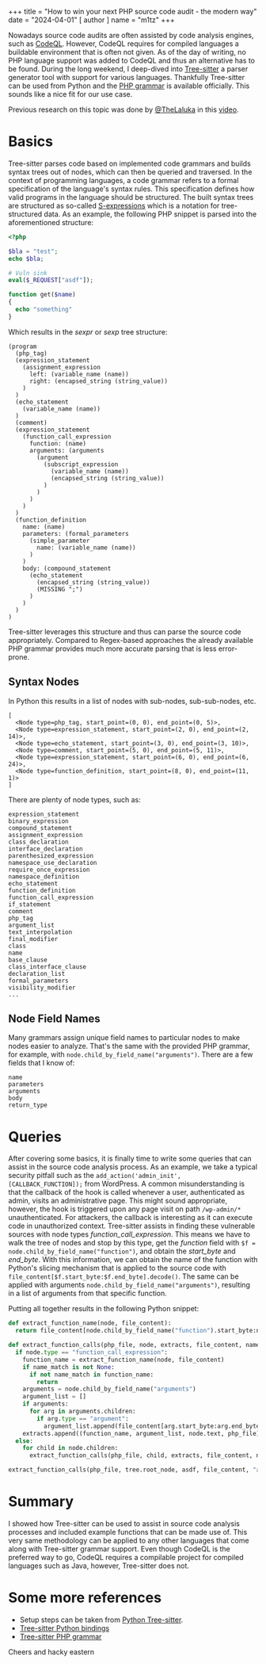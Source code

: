 +++
title = "How to win your next PHP source code audit - the modern way"
date = "2024-04-01"
[ author ]
  name = "m1tz"
+++

Nowadays source code audits are often assisted by code analysis engines, such as [CodeQL](https://codeql.github.com/). However, CodeQL requires for compiled languages a buildable environment that is often not given. As of the day of writing, no PHP language support was added to CodeQL and thus an alternative has to be found.
During the long weekend, I deep-dived into [Tree-sitter](https://tree-sitter.github.io/) a parser generator tool with support for various languages. Thankfully Tree-sitter can be used from Python and the [PHP grammar](https://github.com/tree-sitter/tree-sitter-php) is available officially. This sounds like a nice fit for our use case.

Previous research on this topic was done by [@TheLaluka](https://twitter.com/TheLaluka) in this [video](https://www.youtube.com/watch?v=tlxP4HvzfFA).

# Basics
Tree-sitter parses code based on implemented code grammars and builds syntax trees out of nodes, which can then be queried and traversed. In the context of programming languages, a code grammar refers to a formal specification of the language's syntax rules. This specification defines how valid programs in the language should be structured. The built syntax trees are structured as so-called [S-expressions](https://en.wikipedia.org/wiki/S-expression) which is a notation for tree-structured data. As an example, the following PHP snippet is parsed into the aforementioned structure:

```php
<?php

$bla = "test";
echo $bla;

# Vuln sink
eval($_REQUEST["asdf"]);

function get($name)
{
  echo "something"
}

```

Which results in the *sexpr* or *sexp* tree structure:
```plaintext
(program
  (php_tag)
  (expression_statement
    (assignment_expression
      left: (variable_name (name))
      right: (encapsed_string (string_value))
    )
  )
  (echo_statement
    (variable_name (name))
  )
  (comment)
  (expression_statement
    (function_call_expression
      function: (name)
      arguments: (arguments
        (argument
          (subscript_expression
            (variable_name (name))
            (encapsed_string (string_value))
          )
        )
      )
    )
  )
  (function_definition
    name: (name)
    parameters: (formal_parameters
      (simple_parameter
        name: (variable_name (name))
      )
    )
    body: (compound_statement
      (echo_statement
        (encapsed_string (string_value))
        (MISSING ";")
      )
    )
  )
)
```
Tree-sitter leverages this structure and thus can parse the source code appropriately. Compared to Regex-based approaches the already available PHP grammar provides much more accurate parsing that is less error-prone.

## Syntax Nodes
In Python this results in a list of nodes with sub-nodes, sub-sub-nodes, etc.

```plaintext
[
  <Node type=php_tag, start_point=(0, 0), end_point=(0, 5)>,
  <Node type=expression_statement, start_point=(2, 0), end_point=(2, 14)>,
  <Node type=echo_statement, start_point=(3, 0), end_point=(3, 10)>,
  <Node type=comment, start_point=(5, 0), end_point=(5, 11)>,
  <Node type=expression_statement, start_point=(6, 0), end_point=(6, 24)>,
  <Node type=function_definition, start_point=(8, 0), end_point=(11, 1)>
]
```
There are plenty of node types, such as:
```plaintext
expression_statement
binary_expression
compound_statement
assignment_expression
class_declaration
interface_declaration
parenthesized_expression
namespace_use_declaration
require_once_expression
namespace_definition
echo_statement
function_definition
function_call_expression
if_statement
comment
php_tag
argument_list
text_interpolation
final_modifier
class
name
base_clause
class_interface_clause
declaration_list
formal_parameters
visibility_modifier
...
```

## Node Field Names
Many grammars assign unique field names to particular nodes to make nodes easier to analyze. That's the same with the provided PHP grammar, for example, with `node.child_by_field_name("arguments")`. There are a few fields that I know of:
```
name
parameters
arguments
body
return_type
```


# Queries
After covering some basics, it is finally time to write some queries that can assist in the source code analysis process. As an example, we take a typical security pitfall such as the `add_action('admin_init', [CALLBACK_FUNCTION]);` from WordPress. A common misunderstanding is that the callback of the hook is called whenever a user, authenticated as admin, visits an administrative page. This might sound appropriate, however, the hook is triggered upon any page visit on path `/wp-admin/*` unauthenticated. For attackers, the callback is interesting as it can execute code in unauthorized context.
Tree-sitter assists in finding these vulnerable sources with node types *function_call_expression*. This means we have to walk the tree of nodes and stop by this type, get the *function* field with `$f = node.child_by_field_name("function")`, and obtain the *start_byte* and *end_byte*. With this information, we can obtain the name of the function with Python's slicing mechanism that is applied to the source code with `file_content[$f.start_byte:$f.end_byte].decode()`. The same can be applied with arguments `node.child_by_field_name("arguments")`, resulting in a list of arguments from that specific function.

Putting all together results in the following Python snippet:

```python
def extract_function_name(node, file_content):
  return file_content[node.child_by_field_name("function").start_byte:node.child_by_field_name("function").end_byte].decode()

def extract_function_calls(php_file, node, extracts, file_content, name_match=None):
  if node.type == "function_call_expression":
    function_name = extract_function_name(node, file_content)
    if name_match is not None:
      if not name_match in function_name:
        return
    arguments = node.child_by_field_name("arguments")
    argument_list = []
    if arguments:
      for arg in arguments.children:
        if arg.type == "argument":
          argument_list.append(file_content[arg.start_byte:arg.end_byte].decode())
    extracts.append((function_name, argument_list, node.text, php_file))
  else:
    for child in node.children:
      extract_function_calls(php_file, child, extracts, file_content, name_match)

extract_function_calls(php_file, tree.root_node, asdf, file_content, "add_action")
```


# Summary
I showed how Tree-sitter can be used to assist in source code analysis processes and included example functions that can be made use of. This very same methodology can be applied to any other languages that come along with Tree-sitter grammar support. Even though CodeQL is the preferred way to go, CodeQL requires a compilable project for compiled languages such as Java, however, Tree-sitter does not.

# Some more references
- Setup steps can be taken from [Python Tree-sitter](https://github.com/tree-sitter/py-tree-sitter).
- [Tree-sitter Python bindings](https://github.com/tree-sitter/py-tree-sitter)
- [Tree-sitter PHP grammar](https://github.com/tree-sitter/tree-sitter-php)


Cheers and hacky eastern